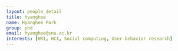 ```yaml
---
layout: people_detail
title: hyanghee
name: Hyanghee Park
group: phd
email: hyanghee@snu.ac.kr
interests: [HRI, HCI, Social computing, User behavior research]
---
```

